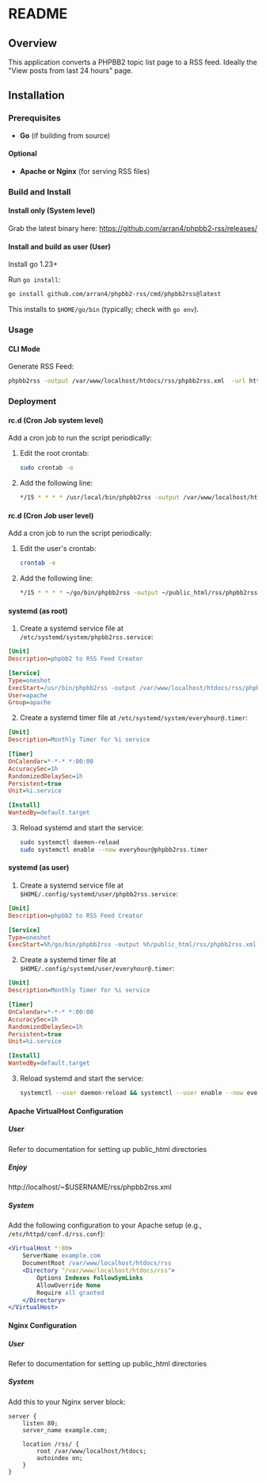 # README

## Overview
This application converts a PHPBB2 topic list page to a RSS feed. Ideally the "View posts from last 24 hours" page.

## Installation

### Prerequisites
- **Go** (if building from source)

#### Optional
- **Apache or Nginx** (for serving RSS files)

### Build and Install

#### Install only (System level)
Grab the latest binary here: https://github.com/arran4/phpbb2-rss/releases/

#### Install and build as user (User)
Install go 1.23+

Run `go install`:
```bash
go install github.com/arran4/phpbb2-rss/cmd/phpbb2rss@latest
```
This installs to `$HOME/go/bin` (typically; check with `go env`).

### Usage
#### CLI Mode
Generate RSS Feed:
```bash
phpbb2rss -output /var/www/localhost/htdocs/rss/phpbb2rss.xml  -url https://forums.$HOST.org/search.php?search_id=last
```

### Deployment

#### rc.d (Cron Job system level)
Add a cron job to run the script periodically:
1. Edit the root crontab:
   ```bash
   sudo crontab -e
   ```
2. Add the following line:
   ```bash
   */15 * * * * /usr/local/bin/phpbb2rss -output /var/www/localhost/htdocs/rss/phpbb2rss.xml  -url https://forums.$HOST.org/search.php?search_id=last
   ```

#### rc.d (Cron Job user level)
Add a cron job to run the script periodically:
1. Edit the user's crontab:
   ```bash
   crontab -e
   ```
2. Add the following line:
   ```bash
   */15 * * * * ~/go/bin/phpbb2rss -output ~/public_html/rss/phpbb2rss.xml -url https://forums.$HOST.org/search.php?search_id=last
   ```

#### systemd (as root)
1. Create a systemd service file at `/etc/systemd/system/phpbb2rss.service`:
```ini
[Unit]
Description=phpbb2 to RSS Feed Creator

[Service]
Type=oneshot
ExecStart=/usr/bin/phpbb2rss -output /var/www/localhost/htdocs/rss/phpbb2rss.xml
User=apache
Group=apache
```

2. Create a systemd timer file at `/etc/systemd/system/everyhour@.timer`:

```ini
[Unit]
Description=Monthly Timer for %i service

[Timer]
OnCalendar=*-*-* *:00:00
AccuracySec=1h
RandomizedDelaySec=1h
Persistent=true
Unit=%i.service

[Install]
WantedBy=default.target
```

3. Reload systemd and start the service:
   ```bash
   sudo systemctl daemon-reload
   sudo systemctl enable --now everyhour@phpbb2rss.timer
   ```

#### systemd (as user)
1. Create a systemd service file at `$HOME/.config/systemd/user/phpbb2rss.service`:
```ini
[Unit]
Description=phpbb2 to RSS Feed Creator

[Service]
Type=oneshot
ExecStart=%h/go/bin/phpbb2rss -output %h/public_html/rss/phpbb2rss.xml -url https://forums.$HOST.org/search.php?search_id=last
```

2. Create a systemd timer file at `$HOME/.config/systemd/user/everyhour@.timer`:

```ini
[Unit]
Description=Monthly Timer for %i service

[Timer]
OnCalendar=*-*-* *:00:00
AccuracySec=1h
RandomizedDelaySec=1h
Persistent=true
Unit=%i.service

[Install]
WantedBy=default.target
```

3. Reload systemd and start the service:
   ```bash
   systemctl --user daemon-reload && systemctl --user enable --now everyhour@phpbb2rss.timer
   ```

#### Apache VirtualHost Configuration
##### User

Refer to documentation for setting up public_html directories

##### Enjoy

http://localhost/~$USERNAME/rss/phpbb2rss.xml

##### System

Add the following configuration to your Apache setup (e.g., `/etc/httpd/conf.d/rss.conf`):
```apache
<VirtualHost *:80>
    ServerName example.com
    DocumentRoot /var/www/localhost/htdocs/rss
    <Directory "/var/www/localhost/htdocs/rss">
        Options Indexes FollowSymLinks
        AllowOverride None
        Require all granted
    </Directory>
</VirtualHost>
```

#### Nginx Configuration
##### User

Refer to documentation for setting up public_html directories

##### System

Add this to your Nginx server block:
```nginx
server {
    listen 80;
    server_name example.com;

    location /rss/ {
        root /var/www/localhost/htdocs;
        autoindex on;
    }
}
```
